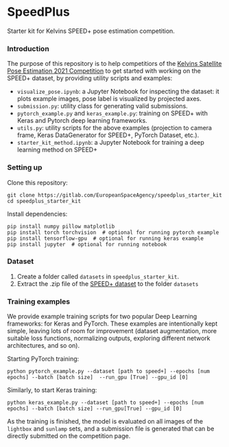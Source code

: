 # SpeedPlus

Starter kit for Kelvins SPEED+ pose estimation competition. 


### Introduction
The purpose of this repository is to help competitiors of the 
[Kelvins Satellite Pose Estimation 2021 Competition](https://kelvins.esa.int/pose-estimation-2021/home/)
 to get started with working on the SPEED+ dataset, by providing utility scripts and examples:
  * `visualize_pose.ipynb`: a Jupyter Notebook for inspecting the dataset: it plots example images,
  pose label is visualized by projected axes.
  * `submission.py`: utility class for generating valid submissions.
  * `pytorch_example.py` and `keras_example.py`: training on SPEED+ with Keras and Pytorch deep learning
  frameworks.
  * `utils.py`: utility scripts for the above examples (projection to camera frame, Keras DataGenerator
  for SPEED+, PyTorch Dataset, etc.). 
  * `starter_kit_method.ipynb`: a Jupyter Notebook for training a deep learning method on SPEED+
  
### Setting up
Clone this repository:
```
git clone https://gitlab.com/EuropeanSpaceAgency/speedplus_starter_kit
cd speedplus_starter_kit
```
Install dependencies:  
```
pip install numpy pillow matplotlib
pip install torch torchvision  # optional for running pytorch example
pip install tensorflow-gpu  # optional for running keras example
pip install jupyter  # optional for running notebook
```

### Dataset

1. Create a folder called `datasets` in `speedplus_starter_kit`. 
2. Extract the .zip file of the [SPEED+ dataset](https://kelvins.esa.int/pose-estimation-2021/data/) to the folder `datasets`

### Training examples

We provide example training scripts for two popular Deep Learning frameworks: for Keras and PyTorch.
These examples are intentionally kept simple, leaving lots of room for improvement (dataset augmentation,
more suitable loss functions, normalizing outputs, exploring different network architectures, and so on).

Starting PyTorch training:

```
python pytorch_example.py --dataset [path to speed+] --epochs [num epochs] --batch [batch size]  --run_gpu [True] --gpu_id [0]
```
 

Similarly, to start Keras training:

```
python keras_example.py --dataset [path to speed+] --epochs [num epochs] --batch [batch size] --run_gpu[True] --gpu_id [0]
```

As the training is finished, the model is evaluated on all images of the `lightbox` and `sunlamp`
sets, and a submission file is generated that can be directly submitted on the competition page.

